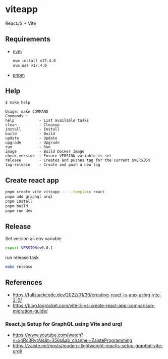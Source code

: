 # viteapp

ReactJS + Vite

## Requirements

* [nvm](https://github.com/nvm-sh/nvm#install--update-script)
  ```bash
  nvm install v17.4.0
  nvm use v17.4.0
  ```
* [pnpm](https://pnpm.io/installation)

## Help 

```bash
$ make help
```
```text
Usage: make COMMAND
Commands :
help           - List available tasks
clean          - Cleanup
install        - Install
build          - Build
update         - Update
upgrade        - Upgrade
run            - Run
image          - Build Docker Image
check-version  - Ensure VERSION variable is set
release        - Creates and pushes tag for the current $VERSION
tag-release    - Create and push a new tag

```

## Create react app

```bash
pnpm create vite viteapp -- --template react
pnpm add graphql urql
pnpm install
pnpm build
pnpm run dev
```

## Release

Set version as env variable
```bash
export VERSION=v0.0.1
```

run release task
```bash
make release
```

## References
* https://fullstackcode.dev/2022/01/30/creating-react-js-app-using-vite-2-0/
* https://blog.logrocket.com/vite-3-vs-create-react-app-comparison-migration-guide/

###  React.js Setup for GraphQL using Vite and urql
* https://www.youtube.com/watch?v=x4Rc3RytAls&t=356s&ab_channel=ZaisteProgramming
* https://zaiste.net/posts/modern-lightweight-reactjs-setup-graphql-vite-urql/
